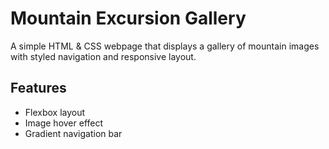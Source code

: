 # Mountain Excursion Gallery

A simple HTML & CSS webpage that displays a gallery of mountain images with styled navigation and responsive layout.

## Features
- Flexbox layout
- Image hover effect
- Gradient navigation bar

